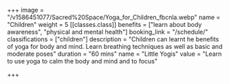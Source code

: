 +++
image = "/v1586451077/Sacred%20Space/Yoga_for_Children_fbcnla.webp"
name = "Children"
weight = 5
[[classes.class]]
benefits = ["learn about body awareness", "physical and mental health"]
booking_link = "/schedule/"
classifications = ["children"]
description = "Children can learnt he benefits of yoga for body and mind. Learn breathing techniques as well as basic and moderate poses"
duration = "60 mins"
name = "Little Yogis"
value = "Learn to use yoga to calm the body and mind and to focus"

+++
